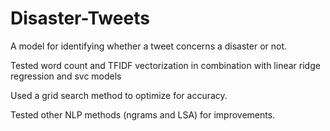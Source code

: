 # Disaster-Tweets

A model for identifying whether a tweet concerns a disaster or not. 

Tested word count and TFIDF vectorization in combination with linear ridge regression and svc models

Used a grid search method to optimize for accuracy.

Tested other NLP methods (ngrams and LSA) for improvements.
